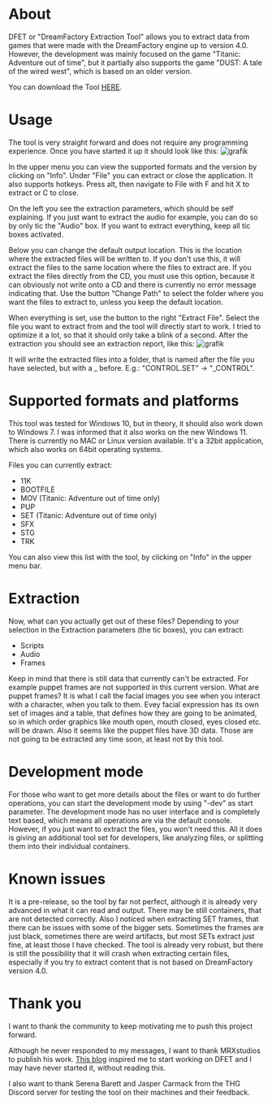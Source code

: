 # About
DFET or "DreamFactory Extraction Tool" allows you to extract data from games that were made with the DreamFactory engine up to version 4.0.
However, the development was mainly focused on the game "Titanic: Adventure out of time", but it partially also supports the game "DUST: A tale of the wired west", which is based on an older version.

You can download the Tool [HERE](https://github.com/M3tox/DFET/releases/tag/0.71).

# Usage
The tool is very straight forward and does not require any programming experience. Once you have started it up it should look like this:
![grafik](https://user-images.githubusercontent.com/75583358/128694060-2675db4e-9553-4ce1-8f4b-4a0ea6324464.png)

In the upper menu you can view the supported formats and the version by clicking on "Info". Under "File" you can extract or close the application. It also supports hotkeys. Press alt, then navigate to File with F and hit X to extract or C to close.

On the left you see the extraction parameters, which should be self explaining. If you just want to extract the audio for example, you can do so by only tic the "Audio" box. If you want to extract everything, keep all tic boxes activated.

Below you can change the default output location. This is the location where the extracted files will be written to. If you don't use this, it will extract the files to the same location where the files to extract are. If you extract the files directly from the CD, you must use this option, because it can obviously not write onto a CD and there is currently no error message indicating that.
Use the button "Change Path" to select the folder where you want the files to extract to, unless you keep the default location.

When everything is set, use the button to the right "Extract File". Select the file you want to extract from and the tool will directly start to work. I tried to optimize it a lot, so that it should only take a blink of a second.
After the extraction you should see an extraction report, like this:
![grafik](https://user-images.githubusercontent.com/75583358/128695709-f54d78d4-384c-45ea-9fa8-8075be88cedb.png)

It will write the extracted files into a folder, that is named after the file you have selected, but with a _ before. E.g.: "CONTROL.SET" -> "_CONTROL".

# Supported formats and platforms
This tool was tested for Windows 10, but in theory, it should also work down to Windows 7. I was informed that it also works on the new Windows 11. There is currently no MAC or Linux version available.
It's a 32bit application, which also works on 64bit operating systems.

Files you can currently extract:

- 11K
- BOOTFILE
- MOV (Titanic: Adventure out of time only)
- PUP
- SET (Titanic: Adventure out of time only)
- SFX
- STG
- TRK

You can also view this list with the tool, by clicking on "Info" in the upper menu bar.

# Extraction
Now, what can you actually get out of these files? Depending to your selection in the Extraction parameters (the tic boxes), you can extract:
- Scripts
- Audio
- Frames

Keep in mind that there is still data that currently can't be extracted.
For example puppet frames are not supported in this current version.
What are puppet frames? It is what I call the facial images you see when you interact with a character, when you talk to them. Evey facial expression has its own set of images and a table, that defines how they are going to be animated, so in which order graphics like mouth open, mouth closed, eyes closed etc. will be drawn.
Also it seems like the puppet files have 3D data. Those are not going to be extracted any time soon, at least not by this tool.

# Development mode
For those who want to get more details about the files or want to do further operations, you can start the development mode by using "-dev" as start parameter. The development mode has no user interface and is completely text based, which means all operations are via the default console. However, if you just want to extract the files, you won't need this. All it does is giving an additional tool set for developers, like analyzing files, or splitting them into their individual containers.

# Known issues
It is a pre-release, so the tool by far not perfect, although it is already very advanced in what it can read and output. There may be still containers, that are not detected correctly. Also I noticed when extracting SET frames, that there can be issues with some of the bigger sets. Sometimes the frames are just black, sometimes there are weird artifacts, but most SETs extract just fine, at least those I have checked. The tool is already very robust, but there is still the possibility that it will crash when extracting certain files, especially if you try to extract content that is not based on DreamFactory version 4.0.

# Thank you
I want to thank the community to keep motivating me to push this project forward.

Although he never responded to my messages, I want to thank MRXstudios to publish his work. [This blog](https://mrxstudios.home.blog/2021/03/05/reverse-engineering-dust-uncovering-game-scripts/) inspired me to start working on DFET and I may have never started it, without reading this.

I also want to thank Serena Barett and Jasper Carmack from the THG Discord server for testing the tool on their machines and their feedback.
